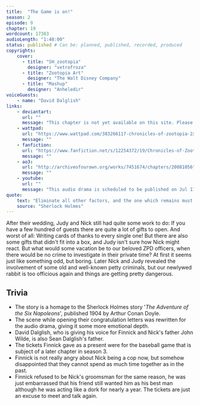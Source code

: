 ```yaml
---
title:  "The Game is on!"
season: 2
episode: 9
chapter: 19
wordcount: 17383
audioLength: "1:48:00"
status: published # Can be: planned, published, recorded, produced
copyrights:
    cover:
      - title: "SH_zootopia"
        designer: "vetrofroza"
      - title: "Zootopia Art"
        designer: "The Walt Disney Company"
      - title: "Mashup"
        designer: "Anheledir"
voiceGuests:
    - name: "David Dalglish"
links:
    - deviantart:
      url: ""
      message: "This chapter is not yet available on this site. Please choose another hoster!"
    - wattpad:
      url: "https://www.wattpad.com/383266117-chronicles-of-zootopia-2x09-the-game-is-on"
      message: ""
    - fanfiction:
      url: "https://www.fanfiction.net/s/12254372/19/Chronicles-of-Zootopia"
      message: ""
    - ao3:
      url: "http://archiveofourown.org/works/7451674/chapters/20081056"
      message: ""
    - youtube:
      url: ""
      message: "This audio drama is scheduled to be published on Jul 17, 2017!"
quote:
    text: "Eliminate all other factors, and the one which remains must be the truth."
    source: "Sherlock Holmes"
---
```

After their wedding, Judy and Nick still had quite some work to do: If you have a few hundred of guests there are quite a lot of gifts to open. And worst of all: Writing cards of thanks to every single one! But there are also some gifts that didn't fit into a box, and Judy isn't sure how Nick might react. But what would some vacation be to our beloved ZPD officers, when there would be no crime to investigate in their private time? At first it seems just like something odd, but boring. Later Nick and Judy revealed the involvement of some old and well-known petty criminals, but our newlywed rabbit is too officious again and things are getting pretty dangerous.

## Trivia
 * The story is a homage to the Sherlock Holmes story '_The Adventure of the Six Napoleons_', published 1904 by Arthur Conan Doyle.
 * The scene while opening their congratulation letters was rewritten for the audio drama, giving it some more emotional depth.
 * David Dalglish, who is giving his voice for Finnick and Nick's father John Wilde, is also Sean Dalglish's father.
 * The tickets Finnick gave as a present were for the baseball game that is subject of a later chapter in season 3.
 * Finnick is not really angry about Nick being a cop now, but somehow disappointed that they cannot spend as much time together as in the past.
 * Finnick refused to be Nick's groomsman for the same reason, he was just embarrassed that his friend still wanted him as his best man although he was acting like a dork for nearly a year. The tickets are just an excuse to meet and talk again.